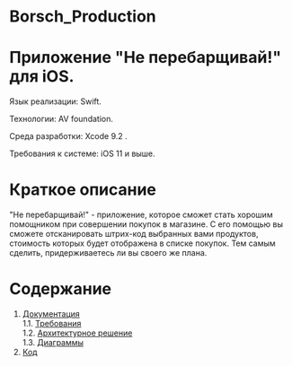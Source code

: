# Borsch_Production
# Приложение "Не перебарщивай!" для iOS.

Язык реализации: Swift.  

Технологии:  AV foundation. 

Среда разработки: Xcode 9.2 .

Требования к системе: iOS 11 и выше.

# Краткое описание
"Не перебарщивай!" - приложение, которое сможет стать хорошим помощником при совершении покупок в магазине. С его помощью вы сможете 
отсканировать штрих-код выбранных вами продуктов, стоимость которых будет отображена в списке покупок. Тем самым сделить,
придерживаетесь ли вы своего же плана.

# Содержание
  1. [Документация](Documents)  
  1.1. [Требования](Documents/Requirements/Requirements%20Document.md)  
  1.2. [Архитектурное решение](Documents/Requirements/ArchitectualSolution.md)  
  1.3. [Диаграммы](Documents/Diagrams/README.md)  
  2. [Код](Code)  
